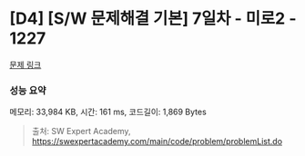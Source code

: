 # [D4] [S/W 문제해결 기본] 7일차 - 미로2 - 1227 

[문제 링크](https://swexpertacademy.com/main/code/problem/problemDetail.do?contestProbId=AV14wL9KAGkCFAYD) 

### 성능 요약

메모리: 33,984 KB, 시간: 161 ms, 코드길이: 1,869 Bytes



> 출처: SW Expert Academy, https://swexpertacademy.com/main/code/problem/problemList.do